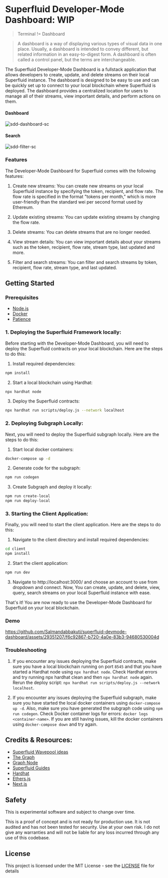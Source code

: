 # Superfluid Developer-Mode Dashboard: WIP

> Terminal != Dashboard

> A dashboard is a way of displaying various types of visual data in one place. Usually, a dashboard is intended to convey different, but related information in an easy-to-digest form. A dashboard is often called a control panel, but the terms are interchangeable.

The Superfluid Developer-Mode Dashboard is a fullstack application that allows developers to create, update, and delete streams on their local Superfluid instance. The dashboard is designed to be easy to use and can be quickly set up to connect to your local blockchain where Superfluid is deployed. The dashboard provides a centralized location for users to manage all of their streams, view important details, and perform actions on them.

#### Dashboard

![sdd-dashboard-sc](https://user-images.githubusercontent.com/29351207/236810834-f3ac5d31-0fa0-4124-87a0-b6295b822182.png)

#### Search

![sdd-filter-sc](https://user-images.githubusercontent.com/29351207/236810862-a01266ea-18be-4403-aa29-f16e46bd5408.png)

### Features

The Developer-Mode Dashboard for Superfluid comes with the following features:

1. Create new streams: You can create new streams on your local Superfluid instance by specifying the token, recipient, and flow rate. The flow rate is specified in the format "tokens per month," which is more user-friendly than the standard wei per second format used by Ethereum.

2. Update existing streams: You can update existing streams by changing the flow rate.

3. Delete streams: You can delete streams that are no longer needed.

4. View stream details: You can view important details about your streams such as the token, recipient, flow rate, stream type, last updated and more.

5. Filter and search streams: You can filter and search streams by token, recipient, flow rate, stream type, and last updated.

## Getting Started

### Prerequisites

- [Node.js](https://nodejs.org/en/download/)
- [Docker](https://docs.docker.com/get-docker/)
- [Patience](https://www.youtube.com/watch?v=_k-F-MMvQV4)

### 1. Deploying the Superfluid Framework locally:

Before starting with the Developer-Mode Dashboard, you will need to deploy the Superfluid contracts on your local blockchain. Here are the steps to do this:

1. Install required dependencies:

```bash
npm install
```

2. Start a local blockchain using Hardhat:

```bash
npx hardhat node
```

3. Deploy the Superfluid contracts:

```bash
npx hardhat run scripts/deploy.js --network localhost
```

### 2. Deploying Subgraph Locally:

Next, you will need to deploy the Superfluid subgraph locally. Here are the steps to do this:

1. Start local docker containers:

```bash
docker-compose up -d
```

2. Generate code for the subgraph:

```bash
npm run codegen
```

3. Create Subgraph and deploy it locally:

```bash
npm run create-local
npm run deploy-local
```

### 3. Starting the Client Application:

Finally, you will need to start the client application. Here are the steps to do this:

1. Navigate to the client directory and install required dependencies:

```bash
cd client
npm install
```

2. Start the client application:

```bash
npm run dev
```

3. Navigate to http://localhost:3000/ and choose an account to use from dropdown and connect. Now, You can create, update, and delete, view, query, search streams on your local Superfluid instance with ease.

That's it! You are now ready to use the Developer-Mode Dashboard for Superfluid on your local blockchain.

### Demo

https://github.com/Salmandabbakuti/superfluid-devmode-dashboard/assets/29351207/f6c92867-b720-4a0e-83b3-94680530004d

### Troubleshooting

1. If you encounter any issues deploying the Superfluid contracts, make sure you have a local blockchain running on port `8545` and that you have started a Hardhat node using `npx hardhat node`. Check Hardhat errors and try running npx hardhat clean and then `npx hardhat node` again. Rerun the deploy script: `npx hardhat run scripts/deploy.js --network localhost`.

2. If you encounter any issues deploying the Superfluid subgraph, make sure you have started the local docker containers using `docker-compose up -d`. Also, make sure you have generated the subgraph code using `npm run codegen`. Check Docker container logs for errors: `docker logs <container-name>`. If you are still having issues, kill the docker containers using `docker-compose down` and try again.

## Credits & Resources:

- [Superfluid Wavepool ideas](https://superfluidhq.notion.site/Superfluid-Wave-Project-Ideas-7e8c792758004bd2ae452d1f9810cc58)
- [The Graph](https://thegraph.com/docs/en/developing/creating-a-subgraph/)
- [Graph Node](https://github.com/graphprotocol/graph-node)
- [Superfluid Guides](https://docs.superfluid.finance/superfluid/resources/integration-guides)
- [Hardhat](https://hardhat.org/getting-started/)
- [Ethers.js](https://docs.ethers.io/v5/)
- [Next.js](https://nextjs.org/docs/getting-started)

## Safety

This is experimental software and subject to change over time.

This is a proof of concept and is not ready for production use. It is not audited and has not been tested for security. Use at your own risk.
I do not give any warranties and will not be liable for any loss incurred through any use of this codebase.

## License

This project is licensed under the MIT License - see the [LICENSE](LICENSE) file for details
